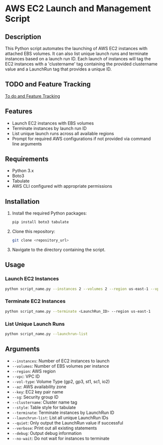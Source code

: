 # AWS EC2 Launch and Management Script

## Description

This Python script automates the launching of AWS EC2 instances with attached EBS volumes. It can also list unique launch runs and terminate instances based on a launch run ID. Each launch of instances will tag the EC2 instances with a 'clustername' tag containing the provided clustername value and a LaunchRun tag that provides a unique ID.

## TODO and Feature Tracking

[To do and Feature Tracking](./TODO.md)

## Features

- Launch EC2 instances with EBS volumes
- Terminate instances by launch run ID
- List unique launch runs across all available regions
- Prompt for required AWS configurations if not provided via command line arguments

## Requirements

- Python 3.x
- Boto3
- Tabulate
- AWS CLI configured with appropriate permissions

## Installation

1. Install the required Python packages:

   ```bash
   pip install boto3 tabulate
   ```

2. Clone this repository:

   ```bash
   git clone <repository_url>
   ```

3. Navigate to the directory containing the script.

## Usage

### Launch EC2 Instances

```bash
python script_name.py --instances 2 --volumes 2 --region us-east-1 --vpc vpc-12345678 --az us-east-1a --key my-key --sg sg-12345678 --clustername my-cluster
```

### Terminate EC2 Instances

```bash
python script_name.py --terminate <LaunchRun_ID> --region us-east-1
```

### List Unique Launch Runs

```bash
python script_name.py --launchrun-list
```

## Arguments

- `--instances`: Number of EC2 instances to launch
- `--volumes`: Number of EBS volumes per instance
- `--region`: AWS region
- `--vpc`: VPC ID
- `--vol-type`: Volume Type (gp2, gp3, st1, sc1, io2)
- `--az`: AWS availability zone
- `--key`: EC2 key pair name
- `--sg`: Security group ID
- `--clustername`: Cluster name tag
- `--style`: Table style for tabulate
- `--terminate`: Terminate instances by LaunchRun ID
- `--launchrun-list`: List all unique LaunchRun IDs
- `--quiet`: Only output the LaunchRun value if successful
- `--verbose`: Print out all existing statements
- `--debug`: Output debug information
- `--no-wait`: Do not wait for instances to terminate

